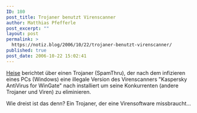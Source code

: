 ```yaml
---
ID: 180
post_title: Trojaner benutzt Virenscanner
author: Matthias Pfefferle
post_excerpt: ""
layout: post
permalink: >
  https://notiz.blog/2006/10/22/trojaner-benutzt-virenscanner/
published: true
post_date: 2006-10-22 15:02:41
---
```

<a href="http://www.heise.de/newsticker/meldung/79836/from/rss09">Heise</a> berichtet über einen Trojaner (SpamThru), der nach dem infizieren eines PCs (Windows) eine illegale Version des Virenscanners "Kaspersky AntiVirus for WinGate" nach installiert um seine Konkurrenten (andere Trojaner und Viren) zu eliminieren.

Wie dreist ist das denn? Ein Trojaner, der eine Virensoftware missbraucht...
